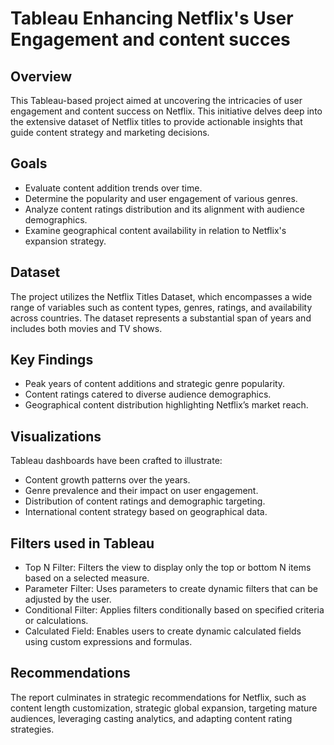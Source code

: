 # Tableau Enhancing Netflix's User Engagement and content succes

## Overview

This Tableau-based project aimed at uncovering the intricacies of user engagement and content success on Netflix. This initiative delves deep into the extensive dataset of Netflix titles to provide actionable insights that guide content strategy and marketing decisions.

## Goals

- Evaluate content addition trends over time.
- Determine the popularity and user engagement of various genres.
- Analyze content ratings distribution and its alignment with audience demographics.
- Examine geographical content availability in relation to Netflix's expansion strategy.

## Dataset

The project utilizes the Netflix Titles Dataset, which encompasses a wide range of variables such as content types, genres, ratings, and availability across countries. The dataset represents a substantial span of years and includes both movies and TV shows.


## Key Findings

- Peak years of content additions and strategic genre popularity.
- Content ratings catered to diverse audience demographics.
- Geographical content distribution highlighting Netflix’s market reach.

## Visualizations

Tableau dashboards have been crafted to illustrate:

- Content growth patterns over the years.
- Genre prevalence and their impact on user engagement.
- Distribution of content ratings and demographic targeting.
- International content strategy based on geographical data.

## Filters used in Tableau

- Top N Filter: Filters the view to display only the top or bottom N items based on a selected measure.
- Parameter Filter: Uses parameters to create dynamic filters that can be adjusted by the user.
- Conditional Filter: Applies filters conditionally based on specified criteria or calculations.
- Calculated Field: Enables users to create dynamic calculated fields using custom expressions and formulas.

## Recommendations

The report culminates in strategic recommendations for Netflix, such as content length customization, strategic global expansion, targeting mature audiences, leveraging casting analytics, and adapting content rating strategies.

